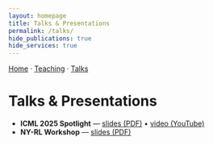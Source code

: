 ```yaml
---
layout: homepage
title: Talks & Presentations
permalink: /talks/
hide_publications: true
hide_services: true
---
```


<nav class="subnav"><a href="/">Home</a> · <a href="/teaching/">Teaching</a> · <a href="/talks/">Talks</a></nav>

# Talks & Presentations
- **ICML 2025 Spotlight** — [slides (PDF)](/assets/files/icml25_spotlight.pdf) • [video (YouTube)](https://youtu.be/XXXXXXXX)
- **NY-RL Workshop** — [slides (PDF)](/assets/files/nyrl25.pdf)

